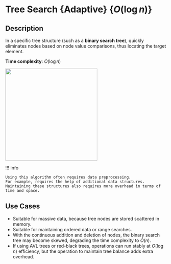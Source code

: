 # Tree Search {Adaptive} {$O(\log n)$}

## Description

In a specific tree structure (such as a **binary search tree**), quickly eliminates nodes based on node value comparisons, thus locating the target element.

**Time complexity**: $O(\log n)$

<img src="workflow.jpg" style="width:3in" />

!!! info

    Using this algorithm often requires data preprocessing.
    For example, requires the help of additional data structures.
    Maintaining these structures also requires more overhead in terms of time and space.

## Use Cases

- Suitable for massive data, because tree nodes are stored scattered in memory.
- Suitable for maintaining ordered data or range searches.
- With the continuous addition and deletion of nodes, the binary search tree may become skewed, degrading the time complexity to $O(n)$.
- If using AVL trees or red-black trees, operations can run stably at $O(\log n)$ efficiency, but the operation to maintain tree balance adds extra overhead.
